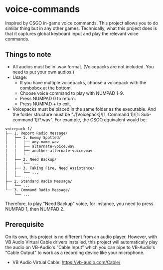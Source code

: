 # voice-commands
Inspired by CSGO in-game voice commands. This project allows you to do similar thing but in any other games. Technically, what this project does is that it captures global keyboard input and play the relevant voice commands.  

## Things to note
- All audios must be in .wav format. (Voicepacks are not included. You need to put your own audios.)  
- Usage:  
   + If you have multiple voicepacks, choose a voicepack with the combobox at the bottom.
   + Choose voice command to play with NUMPAD 1-9.  
   + Press NUMPAD 0 to return.  
   + Press NUMPAD + to exit.  
- Voicepacks must be placed in the same folder as the executable. And the folder structure must be "./[Voicepack]/[1. Command 1]/[1. Sub-command 1]/\*.wav". For example, the CSGO equivalent would be:  
```
voicepack 1/  
├── 1. Report Radio Message/  
│   ├── 1. Enemy Spotted/  
|   |   ├── any-name.wav  
|   |   ├── alternate-voice.wav  
|   |   ├── another-alternate-voice.wav  
|   |   └── ...  
│   ├── 2. Need Backup/  
|   |   └── ...  
│   ├── 3. Taking Fire, Need Assistance/  
|   |   └── ...  
│   └── ...  
├── 2. Standard Radio Message/  
│   └── ...  
└── 3. Command Radio Message/  
    └── ...  
```
Therefore, to play "Need Backup" voice, for instance, you need to press NUMPAD 1, then NUMPAD 2.  

## Prerequisite
On its own, this project is no different from an audio player. However, with VB Audio Virtual Cable drivers installed, this project will automatically play the audio on VB-Audio's "Cable Input" which you can pipe to VB-Audio's "Cable Output" to work as a recording device like your microphone.  
- VB Audio Virtual Cable: https://vb-audio.com/Cable/
